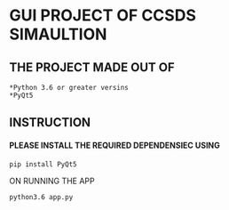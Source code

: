 # GUI PROJECT OF CCSDS SIMAULTION
## THE PROJECT MADE OUT OF
    *Python 3.6 or greater versins
    *PyQt5
## INSTRUCTION

#### PLEASE INSTALL THE REQUIRED DEPENDENSIEC USING 
    pip install PyQt5
  
 
ON RUNNING THE APP
  
    python3.6 app.py
